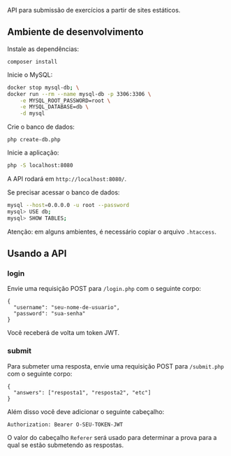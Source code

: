 API para submissão de exercícios a partir de sites estáticos.

## Ambiente de desenvolvimento

Instale as dependências:

```
composer install
```

Inicie o MySQL:

```bash
docker stop mysql-db; \
docker run --rm --name mysql-db -p 3306:3306 \
    -e MYSQL_ROOT_PASSWORD=root \
    -e MYSQL_DATABASE=db \
    -d mysql
```

Crie o banco de dados:

```
php create-db.php
```

Inicie a aplicação:

```bash
php -S localhost:8080
```

<!-- 
```bash
docker-compose build
docker-compose up
``` -->

A API rodará em `http://localhost:8080/`.

Se precisar acessar o banco de dados:

```bash
mysql --host=0.0.0.0 -u root --password
mysql> USE db;
mysql> SHOW TABLES;
```

Atenção: em alguns ambientes, é necessário copiar o arquivo `.htaccess`.
## Usando a API


### login

Envie uma requisição POST para `/login.php` com o seguinte corpo:

```
{
  "username": "seu-nome-de-usuario",
  "password": "sua-senha"
}
```

Você receberá de volta um token JWT.

### submit

Para submeter uma resposta, envie uma requisição POST para `/submit.php` com o seguinte corpo:

```
{
  "answers": ["resposta1", "resposta2", "etc"]
}
```

Além disso você deve adicionar o seguinte cabeçalho:

```
Authorization: Bearer O-SEU-TOKEN-JWT
```

O valor do cabeçalho `Referer` será usado para determinar a prova para a qual se estão submetendo as respostas.
